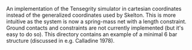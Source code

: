 An implementation of the Tensegrity simulator in cartesian coordinates instead of the generalized coordinates used by Skelton.
This is more intuitive as the system is now a spring-mass net with a length constraint.
Ground contacts and constraints are not currently implemented (but it's easy to do so).
This directory contains an example of a minimal 6 bar structure (discussed in e.g. Calladine 1978).
